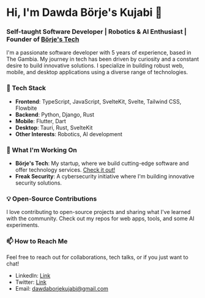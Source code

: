# Hi, I'm Dawda Börje's Kujabi 👋

### Self-taught Software Developer | Robotics & AI Enthusiast | Founder of [Börje's Tech](https://borjestech.com)

I'm a passionate software developer with 5 years of experience, based in The Gambia. My journey in tech has been driven by curiosity and a constant desire to build innovative solutions. I specialize in building robust web, mobile, and desktop applications using a diverse range of technologies.

### 🚀 Tech Stack

- **Frontend**: TypeScript, JavaScript, SvelteKit, Svelte, Tailwind CSS, Flowbite
- **Backend**: Python, Django, Rust
- **Mobile**: Flutter, Dart
- **Desktop**: Tauri, Rust, SvelteKit
- **Other Interests**: Robotics, AI development

### 🌱 What I'm Working On

- **Börje's Tech**: My startup, where we build cutting-edge software and offer technology services. [Check it out!](https://borjestech.com)
- **Freak Security**: A cybersecurity initiative where I'm building innovative security solutions.

### 💡 Open-Source Contributions

I love contributing to open-source projects and sharing what I've learned with the community. Check out my repos for web apps, tools, and some AI experiments.

### 📫 How to Reach Me

Feel free to reach out for collaborations, tech talks, or if you just want to chat!

- LinkedIn: [Link](https://www.linkedin.com/in/dawda-kujabi-9680a7289/)
- Twitter: [Link](#)
- Email: dawdaborjekujabi@gmail.com
